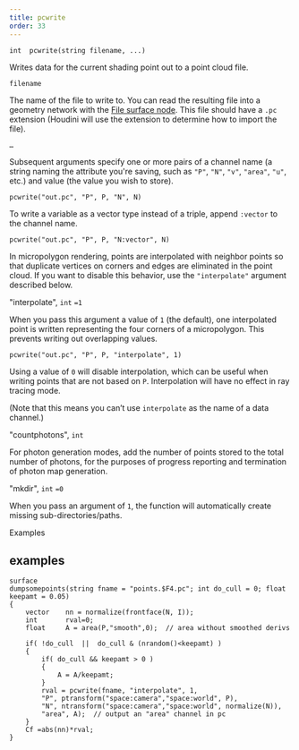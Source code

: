 ```yaml
---
title: pcwrite
order: 33
---
```

`int  pcwrite(string filename, ...)`

Writes data for the current shading point out to a point cloud file.

`filename`

The name of the file to write to. You can read the resulting file into a geometry network with the [File surface node](../../nodes/sop/file.html "Reads, writes, or caches geometry on disk."). This file should have a `.pc` extension (Houdini will use the extension to determine how to import the file).

`…`

Subsequent arguments specify one or more pairs of a channel name (a string naming the attribute you're saving, such as `"P"`, `"N"`, `"v"`, `"area"`, `"u"`, etc.) and value (the value you wish to store).

```vex
pcwrite("out.pc", "P", P, "N", N)

```

To write a variable as a vector type instead of a triple, append `:vector` to the channel name.

```vex
pcwrite("out.pc", "P", P, "N:vector", N)

```

In micropolygon rendering, points are interpolated with neighbor points so that duplicate vertices on corners and edges are eliminated in the point cloud. If you want to disable this behavior, use the `"interpolate"` argument described below.

"interpolate",
`int`
`=1`

When you pass this argument a value of `1` (the default), one interpolated point is written representing the four corners of a micropolygon. This prevents writing out overlapping values.

```vex
pcwrite("out.pc", "P", P, "interpolate", 1)

```

Using a value of `0` will disable interpolation, which can be useful when writing points that are not based on `P`. Interpolation will have no effect in ray tracing mode.

(Note that this means you can’t use `interpolate` as the name of a data channel.)

"countphotons",
`int`

For photon generation modes, add the number of points stored
to the total number of photons, for the purposes of progress reporting and termination
of photon map generation.

"mkdir",
`int`
`=0`

When you pass an argument of `1`, the function will automatically create missing sub-directories/paths.

Examples

## examples

```vex
surface
dumpsomepoints(string fname = "points.$F4.pc"; int do_cull = 0; float keepamt = 0.05)
{
    vector    nn = normalize(frontface(N, I));
    int       rval=0;
    float     A = area(P,"smooth",0);  // area without smoothed derivs

    if( !do_cull  ||  do_cull & (nrandom()<keepamt) )
    {
        if( do_cull && keepamt > 0 )
        {
            A = A/keepamt;
        }
        rval = pcwrite(fname, "interpolate", 1,
        "P", ptransform("space:camera","space:world", P),
        "N", ntransform("space:camera","space:world", normalize(N)),
        "area", A);  // output an "area" channel in pc
    }
    Cf =abs(nn)*rval;
}

```
